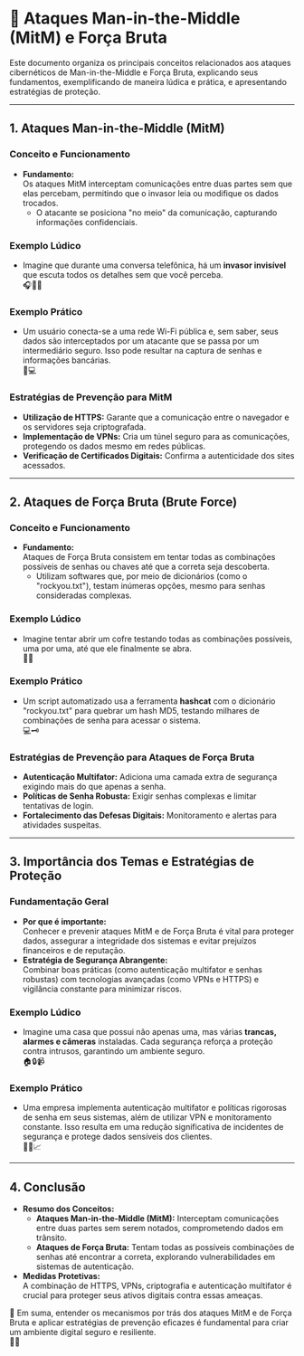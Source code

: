 # 🔐 Ataques Man-in-the-Middle (MitM) e Força Bruta

Este documento organiza os principais conceitos relacionados aos ataques cibernéticos de Man-in-the-Middle e Força Bruta, explicando seus fundamentos, exemplificando de maneira lúdica e prática, e apresentando estratégias de proteção.

---

## 1. Ataques Man-in-the-Middle (MitM)

### Conceito e Funcionamento
- **Fundamento:**  
  Os ataques MitM interceptam comunicações entre duas partes sem que elas percebam, permitindo que o invasor leia ou modifique os dados trocados.  
  - O atacante se posiciona "no meio" da comunicação, capturando informações confidenciais.
  
### Exemplo Lúdico
- Imagine que durante uma conversa telefônica, há um **invasor invisível** que escuta todos os detalhes sem que você perceba.  
  🎧🕵️‍♂️

### Exemplo Prático
- Um usuário conecta-se a uma rede Wi-Fi pública e, sem saber, seus dados são interceptados por um atacante que se passa por um intermediário seguro. Isso pode resultar na captura de senhas e informações bancárias.  
  📡💻

### Estratégias de Prevenção para MitM
- **Utilização de HTTPS:** Garante que a comunicação entre o navegador e os servidores seja criptografada.
- **Implementação de VPNs:** Cria um túnel seguro para as comunicações, protegendo os dados mesmo em redes públicas.
- **Verificação de Certificados Digitais:** Confirma a autenticidade dos sites acessados.

---

## 2. Ataques de Força Bruta (Brute Force)

### Conceito e Funcionamento
- **Fundamento:**  
  Ataques de Força Bruta consistem em tentar todas as combinações possíveis de senhas ou chaves até que a correta seja descoberta.  
  - Utilizam softwares que, por meio de dicionários (como o "rockyou.txt"), testam inúmeras opções, mesmo para senhas consideradas complexas.
  
### Exemplo Lúdico
- Imagine tentar abrir um cofre testando todas as combinações possíveis, uma por uma, até que ele finalmente se abra.  
  🔐🔨

### Exemplo Prático
- Um script automatizado usa a ferramenta **hashcat** com o dicionário "rockyou.txt" para quebrar um hash MD5, testando milhares de combinações de senha para acessar o sistema.  
  💻🗝️

### Estratégias de Prevenção para Ataques de Força Bruta
- **Autenticação Multifator:** Adiciona uma camada extra de segurança exigindo mais do que apenas a senha.
- **Políticas de Senha Robusta:** Exigir senhas complexas e limitar tentativas de login.
- **Fortalecimento das Defesas Digitais:** Monitoramento e alertas para atividades suspeitas.

---

## 3. Importância dos Temas e Estratégias de Proteção

### Fundamentação Geral
- **Por que é importante:**  
  Conhecer e prevenir ataques MitM e de Força Bruta é vital para proteger dados, assegurar a integridade dos sistemas e evitar prejuízos financeiros e de reputação.
- **Estratégia de Segurança Abrangente:**  
  Combinar boas práticas (como autenticação multifator e senhas robustas) com tecnologias avançadas (como VPNs e HTTPS) e vigilância constante para minimizar riscos.

### Exemplo Lúdico
- Imagine uma casa que possui não apenas uma, mas várias **trancas, alarmes e câmeras** instaladas. Cada segurança reforça a proteção contra intrusos, garantindo um ambiente seguro.  
  🏠🔒📹

### Exemplo Prático
- Uma empresa implementa autenticação multifator e políticas rigorosas de senha em seus sistemas, além de utilizar VPN e monitoramento constante. Isso resulta em uma redução significativa de incidentes de segurança e protege dados sensíveis dos clientes.  
  💼🔐📈

---

## 4. Conclusão

- **Resumo dos Conceitos:**  
  - **Ataques Man-in-the-Middle (MitM):** Interceptam comunicações entre duas partes sem serem notados, comprometendo dados em trânsito.  
  - **Ataques de Força Bruta:** Tentam todas as possíveis combinações de senhas até encontrar a correta, explorando vulnerabilidades em sistemas de autenticação.
- **Medidas Protetivas:**  
  A combinação de HTTPS, VPNs, criptografia e autenticação multifator é crucial para proteger seus ativos digitais contra essas ameaças.
  
🌟 Em suma, entender os mecanismos por trás dos ataques MitM e de Força Bruta e aplicar estratégias de prevenção eficazes é fundamental para criar um ambiente digital seguro e resiliente.  
🚀🔐